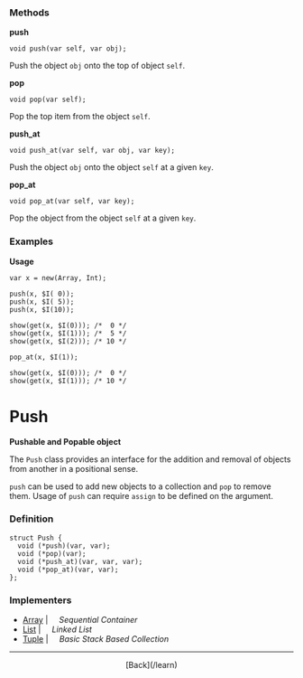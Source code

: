   <div class="row">
  <div class="col-xs-6 col-md-6">

### Methods

__push__

    void push(var self, var obj);

Push the object `obj` onto the top of object `self`.

__pop__

    void pop(var self);

Pop the top item from the object `self`.

__push_at__

    void push_at(var self, var obj, var key);

Push the object `obj` onto the object `self` at a given `key`.

__pop_at__

    void pop_at(var self, var key);

Pop the object from the object `self` at a given `key`.

### Examples

__Usage__

    var x = new(Array, Int);
    
    push(x, $I( 0));
    push(x, $I( 5));
    push(x, $I(10));
    
    show(get(x, $I(0))); /*  0 */
    show(get(x, $I(1))); /*  5 */
    show(get(x, $I(2))); /* 10 */
    
    pop_at(x, $I(1));
    
    show(get(x, $I(0))); /*  0 */
    show(get(x, $I(1))); /* 10 */
    



  </div>
  <div class="col-xs-6 col-md-6">

# Push
__Pushable and Popable object__

The `Push` class provides an interface for the addition and removal of objects from another in a positional sense.

`push` can be used to add new objects to a collection and `pop` to remove them. Usage of `push` can require `assign` to be defined on the argument.

### Definition

    struct Push {
      void (*push)(var, var);
      void (*pop)(var);
      void (*push_at)(var, var, var);
      void (*pop_at)(var, var);
    };
    

### Implementers

* <span class="docitem">[Array](/learn/array)</span> | &nbsp; &nbsp;   _Sequential Container_
* <span class="docitem">[List](/learn/list)</span> | &nbsp; &nbsp;   _Linked List_
* <span class="docitem">[Tuple](/learn/tuple)</span> | &nbsp; &nbsp;   _Basic Stack Based Collection_

* * *

  <p style="text-align:center;">
[Back](/learn)
  </p>

  </div>
  </div>
